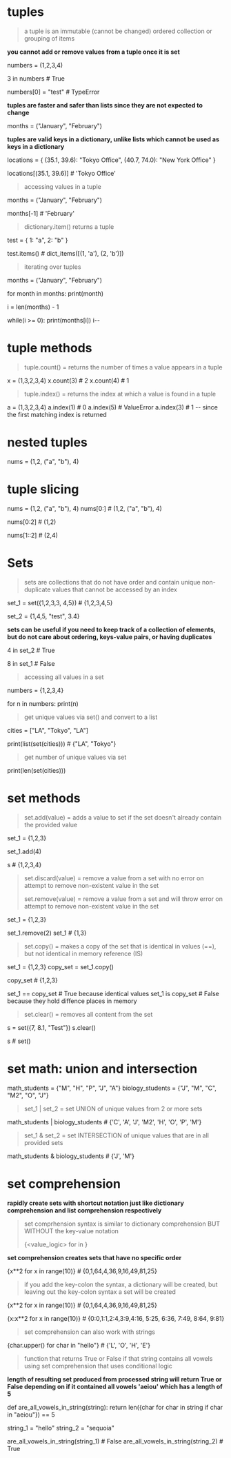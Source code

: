 # tuples

> a tuple is an immutable (cannot be changed) ordered collection or grouping of items

__you cannot add or remove values from a tuple once it is set__

numbers = (1,2,3,4)

3 in numbers # True

numbers[0] = "test" # TypeError

__tuples are faster and safer than lists since they are not expected to change__

months = ("January", "February")

__tuples are valid keys in a dictionary, unlike lists which cannot be used as keys in a dictionary__ 

locations = {
    (35.1, 39.6): "Tokyo Office",
    (40.7, 74.0): "New York Office"
}

locations[(35.1, 39.6)] # 'Tokyo Office'

> accessing values in a tuple

months = ("January", "February")

months[-1] # 'February'

> dictionary.item() returns a tuple

test = {
    1: "a",
    2: "b"
}

test.items() # dict_items([(1, 'a'), (2, 'b')])

> iterating over tuples

months = ("January", "February")

for month in months:
    print(month)

i = len(months) - 1

while(i >= 0):
    print(months[i])
    i--

# tuple methods

> tuple.count() = returns the number of times a value appears in a tuple

x = (1,3,2,3,4)
x.count(3) # 2
x.count(4) # 1

> tuple.index() = returns the index at which a value is found in a tuple

a = (1,3,2,3,4)
a.index(1) # 0
a.index(5) # ValueError
a.index(3) # 1 -- since the first matching index is returned

# nested tuples

nums = (1,2, ("a", "b"), 4)

# tuple slicing

nums = (1,2, ("a", "b"), 4)
nums[0:] # (1,2, ("a", "b"), 4)

nums[0:2] # (1,2)

nums[1::2] # (2,4)

# Sets

> sets are collections that do not have order and contain unique non-duplicate values that cannot be accessed by an index

set_1 = set({1,2,3,3, 4,5}) # {1,2,3,4,5}

set_2 = {1,4,5, "test", 3.4}

__sets can be useful if you need to keep track of a collection of elements, but do not care about ordering, keys-value pairs, or having duplicates__

4 in set_2 # True

8 in set_1 # False

> accessing all values in a set

numbers = {1,2,3,4}

for n in numbers:
    print(n)

> get unique values via set() and convert to a list

cities = ["LA", "Tokyo", "LA"]

print(list(set(cities))) # {"LA", "Tokyo"}

> get number of unique values via set

print(len(set(cities)))

# set methods

> set.add(value) = adds a value to set if the set doesn't already contain the provided value

set_1 = {1,2,3}

set_1.add(4)

s # {1,2,3,4}

> set.discard(value) = remove a value from a set with no error on attempt to remove non-existent value in the set
>
> set.remove(value) = remove a value from a set and will throw error on attempt to remove non-existent value in the set

set_1 = {1,2,3}

set_1.remove(2)
set_1 # {1,3}

> set.copy() = makes a copy of the set that is identical in values (==), but not identical in memory reference (IS)

set_1 = {1,2,3}
copy_set = set_1.copy()

copy_set # {1,2,3}

set_1 == copy_set # True because identical values
set_1 is copy_set # False because they hold diffence places in memory

> set.clear() = removes all content from the set

s = set({7, 8.1, "Test"})
s.clear()

s # set()

# set math: union and intersection

math_students = {"M", "H", "P", "J", "A"}
biology_students = {"J", "M", "C", "M2", "O", "J"}

> set_1 | set_2 = set UNION of unique values from 2 or more sets

math_students | biology_students # {'C', 'A', 'J', 'M2', 'H', 'O', 'P', 'M'}

> set_1 & set_2 = set INTERSECTION of unique values that are in all provided sets 

math_students & biology_students # {'J', 'M'}

# set comprehension

__rapidly create sets with shortcut notation just like dictionary comprehension and list comprehension respectively__

> set comprhension syntax is similar to dictionary comprehension BUT WITHOUT the key-value notation
>
> {<value_logic> for <value> in <length>}

__set comprehension creates sets that have no specific order__

{x**2 for x in range(10)} # {0,1,64,4,36,9,16,49,81,25}

> if you add the key-colon the syntax, a dictionary will be created, but leaving out the key-colon syntax a set will be created

{x**2 for x in range(10)} # {0,1,64,4,36,9,16,49,81,25}

{x:x**2 for x in range(10)} # {0:0,1:1,2:4,3:9,4:16, 5:25, 6:36, 7:49, 8:64, 9:81}

> set comprehension can also work with strings

{char.upper() for char in "hello"} # {'L', 'O', 'H', 'E'}

> function that returns True or False if that string contains all vowels using set comprehension that uses conditional logic

__length of resulting set produced from processed string will return True or False depending on if it contained all vowels 'aeiou' which has a length of 5__

def are_all_vowels_in_string(string):
    return len({char for char in string if char in "aeiou"}) == 5

string_1 = "hello"
string_2 = "sequoia"

are_all_vowels_in_string(string_1) # False
are_all_vowels_in_string(string_2) # True